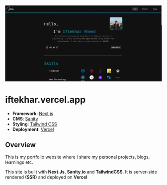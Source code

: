 ![preview](./public/asset/meta-data/portfolio.png)

# iftekhar.vercel.app

- **Framework**: [Next.js](https://nextjs.org/)
- **CMS**: [Sanity](https://www.sanity.io/)
- **Styling**: [Tailwind CSS](https://tailwindcss.com/)
- **Deployment**: [Vercel](https://vercel.com)

## Overview

This is my portfolio website where I share my personal projects, blogs,
learnings etc.

This site is built with **Next.Js**, **Sanity.io** and **TailwindCSS**. It is
server-side rendered **(SSR)** and deployed on **Vercel**
